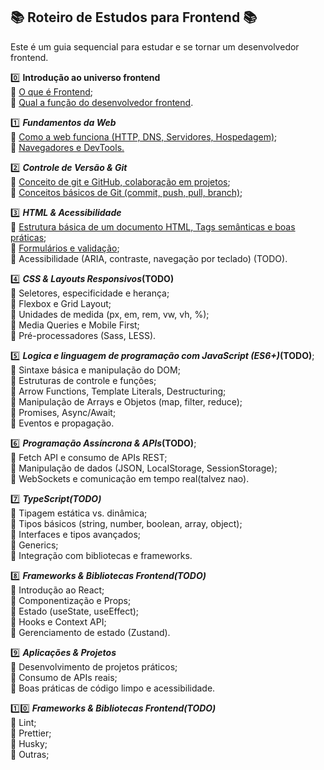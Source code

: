 
## 📚 Roteiro de Estudos para Frontend 📚

Este é um guia sequencial para estudar e se tornar um desenvolvedor frontend.

0️⃣ <b>Introdução ao universo frontend</b>
<br>🔹 [O que é Frontend](/docs/Front/introduction/what_frontend.md);
<br>🔹 [Qual a função do desenvolvedor frontend](/docs/Front/introduction/what_frontend_develop.md).

1️⃣ *<b>Fundamentos da Web*</b>
<br>🔹 [Como a web funciona (HTTP, DNS, Servidores, Hospedagem)](/docs/Front/web-fundamentals/http-dns-servers-hostings.md);
<br>🔹 [Navegadores e DevTools.](/docs/Front/web-fundamentals/browser-and-devtools.md)

2️⃣ *<b>Controle de Versão & Git*</b>
<br>🔹 [Conceito de git e GitHub, colaboração em projetos](/docs/Front/git/introduction.md);<br>🔹 [Conceitos básicos de Git (commit, push, pull, branch)](/docs/Front/git/commands.md);


3️⃣ *<b>HTML & Acessibilidade*</b>
<br>🔹 [Estrutura básica de um documento HTML, Tags semânticas e boas práticas](/docs/Front/html/structure-basic.md);
<br>🔹 [Formulários e validação](/docs/Front/html/form-and-validations.md);
<br>🔹 Acessibilidade (ARIA, contraste, navegação por teclado) (TODO).

4️⃣ *<b>CSS & Layouts Responsivos*(TODO)</b>
<br>🔹 Seletores, especificidade e herança;
<br>🔹 Flexbox e Grid Layout;
<br>🔹 Unidades de medida (px, em, rem, vw, vh, %);
<br>🔹 Media Queries e Mobile First;
<br>🔹 Pré-processadores (Sass, LESS).

5️⃣ *<b>Logica e linguagem de programação com JavaScript (ES6+)*(TODO)</b>;
<br>🔹 Sintaxe básica e manipulação do DOM;
<br>🔹 Estruturas de controle e funções;
<br>🔹 Arrow Functions, Template Literals, Destructuring;
<br>🔹 Manipulação de Arrays e Objetos (map, filter, reduce);
<br>🔹 Promises, Async/Await;
<br>🔹 Eventos e propagação.

6️⃣ *<b>Programação Assíncrona & APIs*(TODO)</b>;
<br>🔹 Fetch API e consumo de APIs REST;
<br>🔹 Manipulação de dados (JSON, LocalStorage, SessionStorage);
<br>🔹 WebSockets e comunicação em tempo real(talvez nao).

7️⃣ *<b>TypeScript(TODO)</b>*
<br>🔹 Tipagem estática vs. dinâmica;
<br>🔹 Tipos básicos (string, number, boolean, array, object);
<br>🔹 Interfaces e tipos avançados;
<br>🔹 Generics;
<br>🔹 Integração com bibliotecas e frameworks.

8️⃣ *<b>Frameworks & Bibliotecas Frontend(TODO)</b>*
<br>🔹 Introdução ao React;
<br>🔹 Componentização e Props;
<br>🔹 Estado (useState, useEffect);
<br>🔹 Hooks e Context API;
<br>🔹 Gerenciamento de estado (Zustand).

9️⃣ *<b>Aplicações & Projetos*</b>
<br>🔹 Desenvolvimento de projetos práticos;
<br>🔹 Consumo de APIs reais;
<br>🔹 Boas práticas de código limpo e acessibilidade.

1️⃣0️⃣ *<b>Frameworks & Bibliotecas Frontend(TODO)</b>*
<br>🔹 Lint;
<br>🔹 Prettier;
<br>🔹 Husky;
<br>🔹 Outras;
